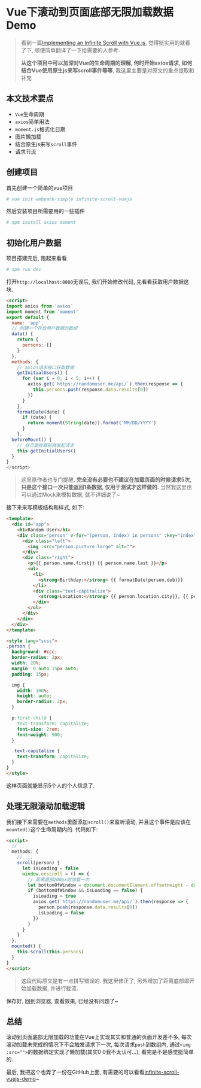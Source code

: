 # Vue下滚动到页面底部无限加载数据Demo

> 看到一篇[Implementing an Infinite Scroll with Vue.js](https://alligator.io/vuejs/implementing-infinite-scroll/), 觉得挺实用的就看了下, 顺便简单翻译了一下给需要的人参考.
>
> **从这个项目中可以加深对Vue的生命周期的理解, 何时开始axios请求, 如何结合Vue使用原生js来写scroll事件等等**, 我这里主要是对原文的重点提取和补充

## 本文技术要点

* `Vue`生命周期
* `axios`简单用法
* `moment.js`格式化日期
* 图片懒加载
* 结合原生js来写`scroll`事件
* 请求节流

## 创建项目

首先创建一个简单的vue项目

```bash
# vue init webpack-simple infinite-scroll-vuejs
```

然后安装项目所需要用的一些插件

```bash
# npm install axios moment
```

## 初始化用户数据

项目搭建完后, 跑起来看看

```bash
# npm run dev
```

打开`http://localhost:8080`无误后, 我们开始修改代码, 先看看获取用户数据这块,

```html
<script>
import axios from 'axios'
import moment from 'moment'
export default {
  name: 'app',
  // 创建一个存放用户数据的数组
  data() {
    return {
      persons: []
    }
  },
  methods: {
    // axios请求接口获取数据
    getInitialUsers() {
      for (var i = 0; i < 5; i++) {
        axios.get(`https://randomuser.me/api/`).then(response => {
          this.persons.push(response.data.results[0])
        })
      }
    },
    formatDate(date) {
      if (date) {
        return moment(String(date)).format('MM/DD/YYYY')
      }
    },
  beforeMount() {
    // 在页面挂载前就发起请求
    this.getInitialUsers()
  }
}
</script>
```

> 这里原作者也专门提醒, **完全没有必要也不建议在加载页面的时候请求5次, 只是这个接口一次只能返回1条数据, 仅用于测试才这样做的.** 当然我这里也可以通过Mock来模拟数据, 就不详细说了~

接下来来写模板结构和样式, 如下:

```html
<template>
  <div id="app">
    <h1>Random User</h1>
    <div class="person" v-for="(person, index) in persons" :key="index">
      <div class="left">
        <img :src="person.picture.large" alt="">
      </div>
      <div class="right">
        <p>{{ person.name.first}} {{ person.name.last }}</p>
        <ul>
          <li>
            <strong>Birthday:</strong> {{ formatDate(person.dob)}}
          </li>
          <div class="text-capitalize">
            <strong>Location:</strong> {{ person.location.city}}, {{ person.location.state }}
          </div>
        </ul>
      </div>
    </div>
  </div>
</template>

<style lang="scss">
.person {
  background: #ccc;
  border-radius: 2px;
  width: 20%;
  margin: 0 auto 15px auto;
  padding: 15px;

  img {
    width: 100%;
    height: auto;
    border-radius: 2px;
  }

  p:first-child {
    text-transform: capitalize;
    font-size: 2rem;
    font-weight: 900;
  }

  .text-capitalize {
    text-transform: capitalize;
  }
}
</style>
```

这样页面就能显示5个人的个人信息了.

## 处理无限滚动加载逻辑

我们接下来需要在`methods`里面添加`scroll()`来监听滚动, 并且这个事件是应该在`mounted()`这个生命周期内的. 代码如下:

```html
<script>
  // ...
  methods: {
    // ...
    scroll(person) {
      let isLoading = false
      window.onscroll = () => {
        // 距离底部200px时加载一次
        let bottomOfWindow = document.documentElement.offsetHeight - document.documentElement.scrollTop - window.innerHeight <= 200
        if (bottomOfWindow && isLoading == false) {
          isLoading = true
          axios.get(`https://randomuser.me/api/`).then(response => {
            person.push(response.data.results[0])
            isLoading = false
          })
        }
      }
    }
  },
  mounted() {
    this.scroll(this.persons)
  }
}
</script>
```

> 这段代码原文是有一点拼写错误的. 我这里修正了, 另外增加了距离底部即开始加载数据, 并进行截流.

保存好, 回到浏览器, 查看效果, 已经没有问题了~

## 总结

滚动到页面底部无限加载的功能在Vue上实现其实和普通的页面开发差不多, 每次滚动加载未完成的情况下不会触发请求下一次, 每次请求`push`到数组内, 通过`<img :src="">`的数据绑定实现了懒加载(其实0 0我不太认可...), 看完是不是感觉挺简单的.

最后, 我把这个也弄了一份在GitHub上面, 有需要的可以看看[infinite-scroll-vuejs-demo](https://github.com/whidy/infinite-scroll-vuejs)~